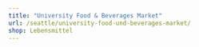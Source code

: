 ```yaml
---
title: "University Food & Beverages Market"
url: /seattle/university-food-und-beverages-market/
shop: Lebensmittel
---
```

